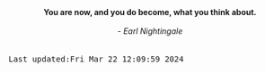 
<div align="center"><b><span>You are now, and you do become, what you think about.</span></b><br><br><i> - Earl Nightingale</i></div>
<br><br><kbd>Last updated:Fri Mar 22 12:09:59 2024</kbd>